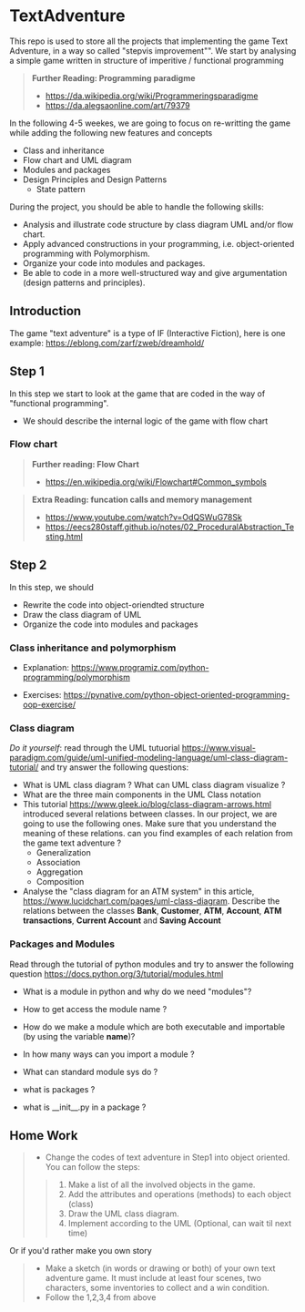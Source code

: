 # TextAdventure

This repo is used to store all the projects that implementing the game Text Adventure, in a way so called "stepvis improvement"". 
We start by analysing a simple game written in structure of imperitive / functional programming

> **Further Reading: Programming paradigme**
  > - https://da.wikipedia.org/wiki/Programmeringsparadigme
  > - https://da.alegsaonline.com/art/79379


In the following 4-5 weekes, we are going to focus on re-writting the game while adding the following new features and concepts

* Class and inheritance
* Flow chart and UML diagram
* Modules and packages
* Design Principles and Design Patterns 
  - State pattern

During the project, you should be able to handle the following skills:
* Analysis and illustrate code structure by class diagram UML and/or flow chart.
* Apply advanced constructions in your programming, i.e. object-oriented programming with Polymorphism. 
* Organize your code into modules and packages. 
* Be able to code in a more well-structured way and give argumentation (design patterns and principles). 


## Introduction

The game "text adventure" is a type of IF (Interactive Fiction), here is one example:
https://eblong.com/zarf/zweb/dreamhold/

## Step 1
In this step we start to look at the game that are coded in the way of "functional programming". 

* We should describe the internal logic of the game with flow chart

### **Flow chart**

> **Further reading: Flow Chart**
  > - https://en.wikipedia.org/wiki/Flowchart#Common_symbols

> **Extra Reading: funcation calls and memory management**
 > - https://www.youtube.com/watch?v=OdQSWuG78Sk
 > - https://eecs280staff.github.io/notes/02_ProceduralAbstraction_Testing.html 


## Step 2

In this step, we should 
* Rewrite the code into object-oriendted structure 
* Draw the class diagram of UML
* Organize the code into modules and packages

### **Class inheritance and polymorphism**
- Explanation:
https://www.programiz.com/python-programming/polymorphism

- Exercises: https://pynative.com/python-object-oriented-programming-oop-exercise/

### **Class diagram**
*Do it yourself*: read through the UML tutuorial https://www.visual-paradigm.com/guide/uml-unified-modeling-language/uml-class-diagram-tutorial/ and try answer the following questions:
 - What is UML class diagram ? What can UML class diagram visualize ?
 - What are the three main components in the UML Class notation
 - This tutorial https://www.gleek.io/blog/class-diagram-arrows.html introduced several relations between classes. In our project, we are going to use the following ones. Make sure that you understand the meaning of these relations.
 can you find examples of each relation from the game text adventure ?
    - Generalization
    - Association
    - Aggregation
    - Composition
- Analyse the "class diagram for an ATM system" in this article, https://www.lucidchart.com/pages/uml-class-diagram. Describe the relations between the classes **Bank**, **Customer**, **ATM**, **Account**, **ATM transactions**, **Current Account** and **Saving Account**

### **Packages and Modules**

Read through the tutorial of python modules and try to answer the following question
https://docs.python.org/3/tutorial/modules.html

- What is a module in python and why do we need "modules"?
- How to get access the module name ?
- How do we make a module which are both executable and importable (by using the variable __name__)? 
- In how many ways can you import a module ?
- What can standard module sys do ?

- what is packages ?
- what is \_\_init__.py in a package ?


## Home Work
> - Change the codes of text adventure in Step1 into object oriented. You can follow the steps:
>> 1. Make a list of all the involved objects in the game. 
>> 2. Add the attributes and operations (methods) to each object (class) 
>> 3. Draw the UML class diagram. 
>> 4. Implement according to the UML (Optional, can wait til next time)

Or if you'd rather make you own story
> - Make a sketch (in words or drawing or both) of your own text adventure game. It must include at least four scenes, two characters, some inventories to collect and a win condition.
> - Follow the 1,2,3,4 from above











